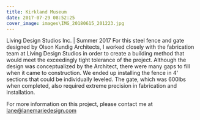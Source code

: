 ```yaml
---
title: Kirkland Museum
date: 2017-07-29 08:52:25
cover_image: images\IMG_20180615_201223.jpg
---
```

Living Design Studios Inc. | Summer 2017
For this steel fence and gate designed by Olson Kundig Architects, I worked closely with the fabrication team at Living Design Studios in order to create a building method that would meet the exceedingly tight tolerance of the project. Although the design was conceptualized by the Architect, there were many gaps to fill when it came to construction. We ended up installing the fence in 4' sections that could be individually leveled. The gate, which was 600lbs when completed, also required extreme precision in fabrication and installation.

For more information on this project, please contact me at lane@lanemariedesign.com
